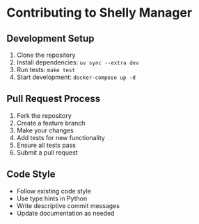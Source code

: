 # Contributing to Shelly Manager

## Development Setup

1. Clone the repository
2. Install dependencies: `uv sync --extra dev`
3. Run tests: `make test`
4. Start development: `docker-compose up -d`

## Pull Request Process

1. Fork the repository
2. Create a feature branch
3. Make your changes
4. Add tests for new functionality
5. Ensure all tests pass
6. Submit a pull request

## Code Style

- Follow existing code style
- Use type hints in Python
- Write descriptive commit messages
- Update documentation as needed
